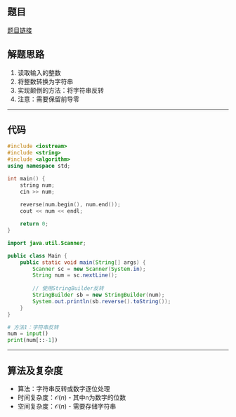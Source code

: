 ## 题目
[题目链接](https://www.nowcoder.com/practice/ae809795fca34687a48b172186e3dafe?tpId=37&tqId=36835&sourceUrl=/exam/oj&channenl=wgithub&fromPut=wgithub)

## 解题思路
1. 读取输入的整数
2. 将整数转换为字符串
3. 实现颠倒的方法：将字符串反转
4. 注意：需要保留前导零

---

## 代码

```c++ []
#include <iostream>
#include <string>
#include <algorithm>
using namespace std;

int main() {
    string num;
    cin >> num;
    
    reverse(num.begin(), num.end());
    cout << num << endl;

    return 0;
}
```
```java []
import java.util.Scanner;

public class Main {
    public static void main(String[] args) {
        Scanner sc = new Scanner(System.in);
        String num = sc.nextLine();
        
        // 使用StringBuilder反转
        StringBuilder sb = new StringBuilder(num);
        System.out.println(sb.reverse().toString());
    }
}
```
```python []
# 方法1：字符串反转
num = input()
print(num[::-1])
```

---

## 算法及复杂度
- 算法：字符串反转或数字逐位处理
- 时间复杂度：$\mathcal{O}(n)$ - 其中n为数字的位数
- 空间复杂度：$\mathcal{O}(n)$ - 需要存储字符串
